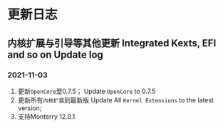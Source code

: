 # 更新日志

## 内核扩展与引导等其他更新 Integrated Kexts, EFI and so on Update log

### 2021-11-03
1. 更新`OpenCore`至0.7.5； Update `OpenCore` to 0.7.5
2. 更新所有`内核扩展`到最新版 Update All `Kernel Extensions` to the latest version;
3. 支持Monterry 12.0.1

